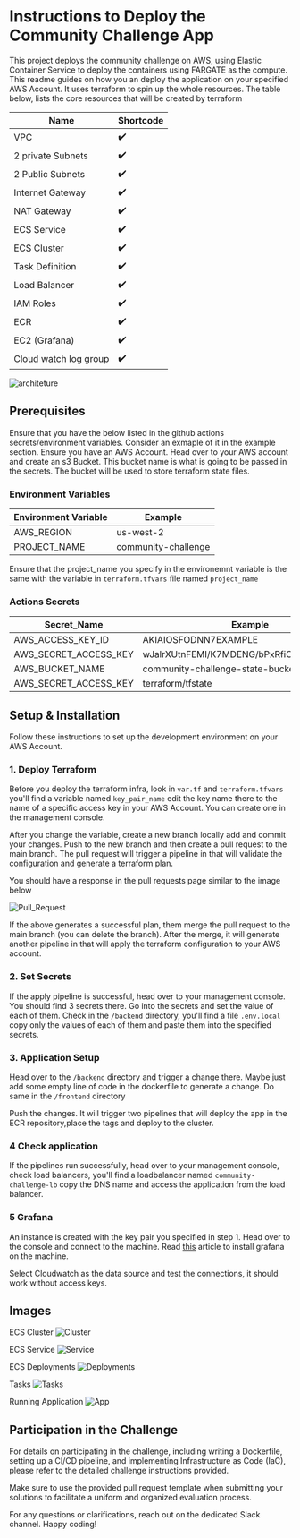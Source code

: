 # Instructions to Deploy the Community Challenge App

This project deploys the community challenge on AWS, using Elastic Container Service to deploy the containers using FARGATE as the compute. This readme guides on how you an deploy the application on your specified AWS Account. It uses terraform to spin up the whole resources. The table below, lists the core resources that will be created by terraform

| Name | Shortcode |
| --- | --- | 
| VPC | :heavy_check_mark: |
| 2 private Subnets | :heavy_check_mark:|
| 2 Public Subnets  | :heavy_check_mark:|
| Internet Gateway  | :heavy_check_mark:|
| NAT Gateway       | :heavy_check_mark:|
| ECS Service       | :heavy_check_mark:|
| ECS Cluster       | :heavy_check_mark:|
| Task Definition   | :heavy_check_mark:|
| Load Balancer     | :heavy_check_mark:|
| IAM Roles         | :heavy_check_mark:|
| ECR               | :heavy_check_mark:|
| EC2 (Grafana)     | :heavy_check_mark:|
| Cloud watch log group | :heavy_check_mark:|



![architeture](./img/download.png)


## Prerequisites

Ensure that you have the below listed in the github actions secrets/environment variables. Consider an exmaple of it in the example section. Ensure you have an AWS Account.
Head over to your AWS account and create an s3 Bucket. This bucket name is what is going to be passed in the secrets. The bucket will be used to store terraform state files. 

### Environment Variables

| Environment Variable | Example |
| --- | --- |
| AWS_REGION | us-west-2 |
| PROJECT_NAME | community-challenge |

Ensure that the project_name you specify in the environemnt variable is the same with the variable in `terraform.tfvars` file named `project_name`

### Actions Secrets

| Secret_Name | Example |
| --- | --- |
| AWS_ACCESS_KEY_ID | AKIAIOSFODNN7EXAMPLE  |
| AWS_SECRET_ACCESS_KEY | wJalrXUtnFEMI/K7MDENG/bPxRfiCYEXAMPLEKEY  |
| AWS_BUCKET_NAME | community-challenge-state-bucket-00995544 |
| AWS_SECRET_ACCESS_KEY | terraform/tfstate |

## Setup & Installation

Follow these instructions to set up the development environment on your AWS Account.

### 1. Deploy Terraform

Before you deploy the terraform infra, look in `var.tf` and `terraform.tfvars` you'll find a variable named `key_pair_name` edit the key name there to the name of a specific access key in your AWS Account. You can create one in the management console.

After you change the variable, create a new branch locally add and commit your changes. Push to the new branch and then create a pull request to the main branch. The pull request will trigger a pipeline in that will validate the configuration and generate a terraform plan.

You should have a response in the pull requests page similar to the image below

![Pull_Request](./img/pull_req.png)

If the above generates a successful plan, them merge the pull request to the main branch (you can delete the branch). After the merge, it will generate another pipeline in that will apply the terraform configuration to your AWS account.

### 2. Set Secrets

If the apply pipeline is successful, head over to your management console. You should find 3 secrets there. Go into the secrets and set the value of each of them. Check in the `/backend` directory, you'll find a file `.env.local` copy only the values of each of them and paste them into the specified secrets.

### 3. Application Setup

Head over to the `/backend` directory and trigger a change there. Maybe just add some empty line of code in the dockerfile to generate a change. Do same in the `/frontend` directory

Push the changes. It will trigger two pipelines that will deploy the app in the ECR repository,place the tags and deploy to the cluster.

### 4 Check application

If the pipelines run successfully, head over to your management console, check load balancers, you'll find a loadbalancer named `community-challenge-lb` copy the DNS name and access the application from the load balancer.

### 5 Grafana

An instance is created with the key pair you specified in step 1. Head over to the console and connect to the machine. Read [this](https://medium.com/all-things-devops/how-to-install-grafana-on-aws-ec2-cefc01d5ff08) article to install grafana on the machine. 

Select Cloudwatch as the data source and test the connections, it should work without access keys.

## Images

ECS Cluster
![Cluster](./img/aws-1.png)

ECS Service
![Service](./img/aws-2.png)

ECS Deployments
![Deployments](./img/deployments.png)

Tasks
![Tasks](./img/tasks.png)

Running Application
![App](./img/app.png)

## Participation in the Challenge

For details on participating in the challenge, including writing a Dockerfile, setting up a CI/CD pipeline, and implementing Infrastructure as Code (IaC), please refer to the detailed challenge instructions provided.

Make sure to use the provided pull request template when submitting your solutions to facilitate a uniform and organized evaluation process.

For any questions or clarifications, reach out on the dedicated Slack channel. Happy coding!
